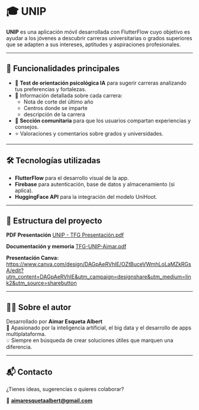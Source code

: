 # 🎓 UNIP

**UNIP** es una aplicación móvil desarrollada con FlutterFlow cuyo objetivo es ayudar a los jóvenes a descubrir carreras universitarias o grados superiores que se adapten a sus intereses, aptitudes y aspiraciones profesionales.

---

## 🚀 Funcionalidades principales

- 🧠 **Test de orientación psicológica IA** para sugerir carreras analizando tus preferencias y fortalezas.
- 🎯 Información detallada sobre cada carrera:
  - Nota de corte del último año
  - Centros donde se imparte
  - descripción de la carrera
- 💬 **Sección comunitaria** para que los usuarios compartan experiencias y consejos.
- ⭐ Valoraciones y comentarios sobre grados y universidades.

---

## 🛠️ Tecnologías utilizadas

- **FlutterFlow** para el desarrollo visual de la app.
- **Firebase** para autenticación, base de datos y almacenamiento (si aplica).
- **HuggingFace API** para la integración del modelo UniHoot.

---

## 📱 Estructura del proyecto

**PDF Presentación**
[UNIP - TFG Presentación.pdf](https://github.com/user-attachments/files/20565978/UNIP.-.TFG.Presentacion.pdf)


**Documentación y memoria**
[TFG-UNIP-Aimar.pdf](https://github.com/user-attachments/files/20589333/TFG-UNIP-Aimar.pdf)


**Presentación Canva:**
https://www.canva.com/design/DAGpAeRVhIE/OZtBuceVWmhLoLaMZkRGsA/edit?utm_content=DAGpAeRVhIE&utm_campaign=designshare&utm_medium=link2&utm_source=sharebutton 

---

## 👨‍💻 Sobre el autor

Desarrollado por **Aimar Esqueta Albert**  
📍 Apasionado por la inteligencia artificial, el big data y el desarrollo de apps multiplataforma.  
💡 Siempre en búsqueda de crear soluciones útiles que marquen una diferencia.

---

## 📬 Contacto

¿Tienes ideas, sugerencias o quieres colaborar?

📧 **aimaresquetaalbert@gmail.com**

